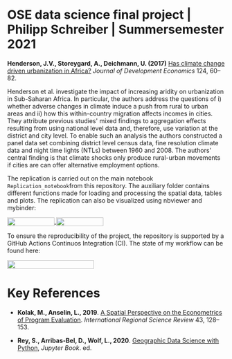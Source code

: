 # OSE data science final project | Philipp Schreiber | Summersemester 2021

**Henderson, J.V., Storeygard, A., Deichmann, U. (2017)** [Has climate change driven urbanization in Africa?](https://doi.org/10.1016/j.jdeveco.2016.09.001) *Journal of Development Economics* 124, 60–82.

Henderson et al. investigate the impact of increasing aridity on urbanization in Sub-Saharan Africa. In particular, the authors address the questions of i) whether adverse changes in climate induce a push from rural to urban areas and ii) how this within-country migration affects incomes in cities. They attribute previous studies' mixed findings to aggregation effects resulting from using national level data and, therefore, use variation at the district and city level. To enable such an analysis the authors constructed a panel data set combining district level census data, fine resolution climate data and night time lights (NTLs) between 1960 and 2008. The authors' central finding is that climate shocks only produce rural-urban movements if cities are can offer alternative employment options. 

The replication is carried out on the main notebook `Replication_notebook`from this repository. The auxiliary folder contains different functions made for loading and processing the spatial data, tables and plots. The replication can also be visualized using nbviewer and mybinder:

<a href="https://nbviewer.jupyter.org/github/OpenSourceEconomics/ose-data-science-course-project-pcschreiber1/blob/master/Replication_notebook.ipynb"
   target="_parent">
   <img align="center"
  src="https://raw.githubusercontent.com/jupyter/design/master/logos/Badges/nbviewer_badge.png"
      width="109" height="20">
</a>
<a href="https://mybinder.org/v2/gh/OpenSourceEconomics/ose-data-science-course-project-pcschreiber1/master?filepath=Replication_notebook.ipynb"
    target="_parent">
    <img align="center"
       src="https://mybinder.org/badge_logo.svg"
       width="109" height="20">
</a>

To ensure the reproducibility of the project, the repository is supported by a GitHub Actions Continuos Integration (CI). The state of my workflow can be found here:

</a>
<a href="https://github.com/OpenSourceEconomics/ose-data-science-course-project-carolinalvarez/actions/workflows/ci.yml"
    target="_parent">
    <img align="center"
       src="https://github.com/OpenSourceEconomics/ose-data-science-course-project-carolinalvarez/actions/workflows/ci.yml/badge.svg"
       width="200" height="20">
</a>

# Key References

* **Kolak, M., Anselin, L., 2019**. [A Spatial Perspective on the Econometrics of Program Evaluation](https://doi.org/10.1177/0160017619869781). *International Regional Science Review* 43, 128–153.

* **Rey, S., Arribas-Bel, D., Wolf, L., 2020**. [Geographic Data Science with Python](https://geographicdata.science/book/intro.html), *Jupyter Book*. ed.
